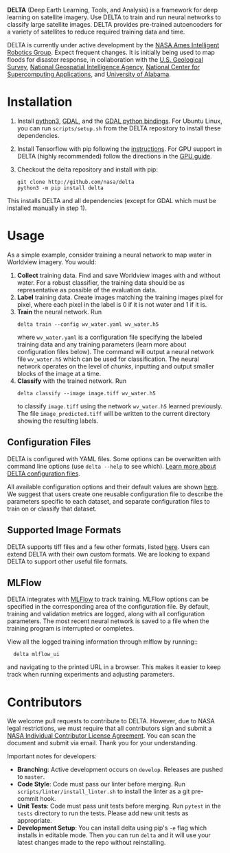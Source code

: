 **DELTA** (Deep Earth Learning, Tools, and Analysis) is a framework for deep learning on satellite imagery.
Use DELTA to train and run neural networks to classify large satellite images. DELTA
provides pre-trained autoencoders for a variety of satellites to reduce required training data
and time.

DELTA is currently under active development by the
[NASA Ames Intelligent Robotics Group](https://ti.arc.nasa.gov/tech/asr/groups/intelligent-robotics/). Expect
frequent changes. It is initially being used to map floods for disaster response, in collaboration with the
[U.S. Geological Survey](http://www.usgs.gov), [National Geospatial Intelligence Agency](https://www.nga.mil/),
[National Center for Supercomputing Applications](http://www.ncsa.illinois.edu/), and
[University of Alabama](https://www.ua.edu/).

Installation
============

1. Install [python3](https://www.python.org/downloads/), [GDAL](https://gdal.org/download.html), and the [GDAL python bindings](https://pypi.org/project/GDAL/).
   For Ubuntu Linux, you can run `scripts/setup.sh` from the DELTA repository to install these dependencies.

2. Install Tensorflow with pip following the [instructions](https://www.tensorflow.org/install). For
   GPU support in DELTA (highly recommended) follow the directions in the
   [GPU guide](https://www.tensorflow.org/install/gpu).

2. Checkout the delta repository and install with pip:

   ```
   git clone http://github.com/nasa/delta
   python3 -m pip install delta
   ```

  This installs DELTA and all dependencies (except for GDAL which must be installed manually in step 1).

Usage
=====

As a simple example, consider training a neural network to map water in Worldview imagery.
You would:

1. **Collect** training data. Find and save Worldview images with and without water. For a robust
   classifier, the training data should be as representative as possible of the evaluation data.
2. **Label** training data. Create images matching the training images pixel for pixel, where each pixel
   in the label is 0 if it is not water and 1 if it is.
3. **Train** the neural network. Run
   ```
   delta train --config wv_water.yaml wv_water.h5
   ```
   where `wv_water.yaml` is a configuration file specifying the labeled training data and any
   training parameters (learn more about configuration files below). The command will output a
   neural network file `wv_water.h5` which can be
   used for classification. The neural network operates on the level of *chunks*, inputting
   and output smaller blocks of the image at a time.
4. **Classify** with the trained network. Run
   ```
   delta classify --image image.tiff wv_water.h5
   ```
   to classify `image.tiff` using the network `wv_water.h5` learned previously.
   The file `image_predicted.tiff` will be written to the current directory showing the resulting labels.

Configuration Files
-------------------

DELTA is configured with YAML files. Some options can be overwritten with command line options (use
`delta --help` to see which). [Learn more about DELTA configuration files](./delta/config/README.md).

All available configuration options and their default values are shown [here](./delta/config/delta.yaml).
We suggest that users create one reusable configuration file to describe the parameters specific
to each dataset, and separate configuration files to train on or classify that dataset.

Supported Image Formats
-----------------------
DELTA supports tiff files and a few other formats, listed [here](./delta/imagery/sources/README.md).
Users can extend DELTA with their own custom formats. We are looking to expand DELTA to support other
useful file formats.

MLFlow
------

DELTA integrates with [MLFlow](http://mlflow.org) to track training. MLFlow options can
be specified in the corresponding area of the configuration file. By default, training and
validation metrics are logged, along with all configuration parameters. The most recent neural
network is saved to a file when the training program is interrupted or completes.

View all the logged training information through mlflow by running::

```
  delta mlflow_ui
```

and navigating to the printed URL in a browser. This makes it easier to keep track when running
experiments and adjusting parameters.

Contributors
============
We welcome pull requests to contribute to DELTA. However, due to NASA legal restrictions, we must require
that all contributors sign and submit a
[NASA Individual Contributor License Agreement](https://www.nasa.gov/sites/default/files/atoms/files/astrobee_individual_contributor_license_agreement.pdf).
You can scan the document and submit via email. Thank you for your understanding.

Important notes for developers:
 * **Branching**: Active development occurs on `develop`. Releases are pushed to `master`.
 * **Code Style**: Code must pass our linter before merging. Run `scripts/linter/install_linter.sh` to install
   the linter as a git pre-commit hook.
 * **Unit Tests**: Code must pass unit tests before merging. Run `pytest` in the `tests` directory to run the tests.
   Please add new unit tests as appropriate.
 * **Development Setup**: You can install delta using pip's `-e` flag which installs in editable mode. Then you can
   run `delta` and it will use your latest changes made to the repo without reinstalling.
